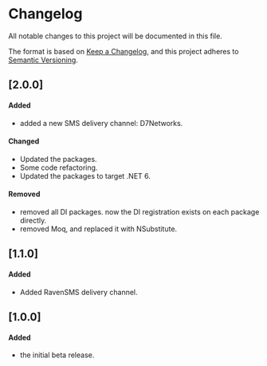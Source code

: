 # Changelog

All notable changes to this project will be documented in this file.

The format is based on [Keep a Changelog](https://keepachangelog.com/en/1.0.0/),
and this project adheres to [Semantic Versioning](https://semver.org/spec/v2.0.0.html).

## [2.0.0]

#### Added

- added a new SMS delivery channel: D7Networks.

#### Changed

- Updated the packages.
- Some code refactoring.
- Updated the packages to target .NET 6.

#### Removed

- removed all DI packages. now the DI registration exists on each package directly.
- removed Moq, and replaced it with NSubstitute.

## [1.1.0]

#### Added

- Added RavenSMS delivery channel.

## [1.0.0]
 
#### Added

- the initial beta release.
